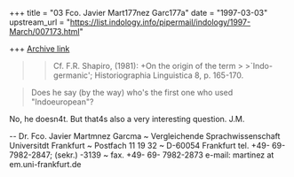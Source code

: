 +++
title = "03 Fco. Javier Mart177nez Garc177a"
date = "1997-03-03"
upstream_url = "https://list.indology.info/pipermail/indology/1997-March/007173.html"

+++
[Archive link](https://list.indology.info/pipermail/indology/1997-March/007173.html)

> >Cf. F.R. Shapiro, (1981): +On the origin of the term > >`Indo-germanic'; Historiographia Linguistica 8, p. 165-170.

> Does he say (by the way) who's the first one who used "Indoeuropean"?

No, he doesn4t. But that4s also a very interesting question.
J.M.



-- 
  Dr. Fco. Javier Martmnez Garcma ~ Vergleichende Sprachwissenschaft
  Universitdt Frankfurt  ~   Postfach 11 19 32  ~  D-60054 Frankfurt
  tel. +49- 69- 7982-2847;  (sekr.) -3139  ~ fax. +49- 69- 7982-2873
  e-mail: martinez at em.uni-frankfurt.de





